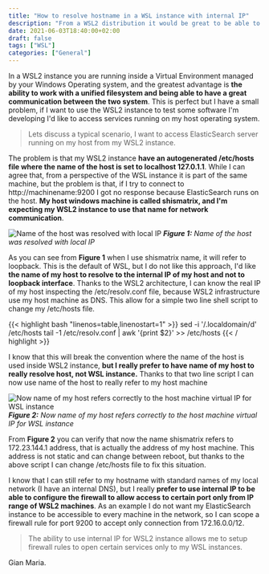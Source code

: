 ```yaml
---
title: "How to resolve hostname in a WSL instance with internal IP"
description: "From a WSL2 distribution it would be great to be able to contact the host computer with IP address of the virtual Network and not with some other network address."
date: 2021-06-03T18:40:00+02:00
draft: false
tags: ["WSL"]
categories: ["General"]
---
```


In a WSL2 instance you are running inside a Virtual Environment managed by your Windows Operating system, and the greatest advantage is **the ability to work with a unified filesystem and being able to have a great communication between the two system**. This is perfect but I have a small problem, if I want to use the WSL2 instance to test some software I'm developing I'd like to access services running on my host operating system.

> Lets discuss a typical scenario, I want to access ElasticSearch server running on my host from my WSL2 instance.

The problem is that my WSL2 instance **have an autogenerated /etc/hosts file where the name of the host is set to localhost 127.0.1.1**. While I can agree that, from a perspective of the WSL instance it is part of the same machine, but the problem is that, if I try to connect to http://machinename:9200 I got no response because ElasticSearch runs on the host. **My host windows machine is called shismatrix, and I'm expecting my WSL2 instance to use that name for network communication**.

![Name of the host was resolved with local IP](../images/wget-shismatrix.png)
***Figure 1:*** *Name of the host was resolved with local IP*

As you can see from **Figure 1** when I use shismatrix name, it will refer to loopback. This is the default of WSL, but I do not like this approach, I'd like **the name of my host to resolve to the internal IP of my host and not to loopback interface**. Thanks to the WSL2 architecture, I can know the real IP of my host inspecting the /etc/resolv.conf file, because WSL2 infrastructure use my host machine as DNS. This allow for a simple two line shell script to change my /etc/hosts file.

{{< highlight bash "linenos=table,linenostart=1" >}}
sed -i '/.localdomain/d' /etc/hosts 
tail -1 /etc/resolv.conf | awk '{print $2}' >> /etc/hosts
{{< / highlight >}}

I know that this will break the convention where the name of the host is used inside WSL2 instance, **but I really prefer to have name of my host to really resolve host, not WSL instance.** Thanks to that two line script I can now use name of the host to really refer to my host machine

![Now name of my host refers correctly to the host machine virtual IP for WSL instance](../images/wsl2-host-resolved.png)
***Figure 2:*** *Now name of my host refers correctly to the host machine virtual IP for WSL instance*

From **Figure 2** you can verify that now the name shismatrix refers to 172.23.144.1 address, that is actually the address of my host machine. This address is not static and can change between reboot, but thanks to the above script I can change /etc/hosts file to fix this situation.

I know that I can still refer to my hostname with standard names of my local network (I have an internal DNS), but I really **prefer to use internal IP to be able to configure the firewall to allow access to certain port only from IP range of WSL2 machines**. As an example I do not want my ElasticSearch instance to be accessible to every machine in the network, so I can scope a firewall rule for port 9200 to accept only connection from 172.16.0.0/12. 

> The ability to use internal IP for WSL2 instance allows me to setup firewall rules to open certain services only to my WSL instances.

Gian Maria.